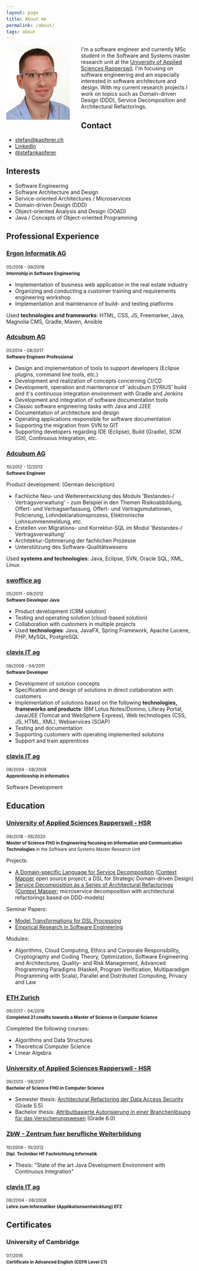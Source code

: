 ```yaml
---
layout: page
title: About me
permalink: /about/
tags: about
---
```


<p><img src="/media/ska.jpg" alt="Stefan Kapferer" style="float: left; margin: 0px 30px 10px 0px;" />
I'm a software engineer and currently MSc student in the Software and Systems master research unit at the 
<a href="https://www.hsr.ch/" target="_blank">University of Applied Sciences Rapperswil</a>. 
I'm focusing on software engineering and am especially interested in software architecture and design. 
With my current research projects I work on topics such as Domain-driven Design (DDD), Service Decomposition and 
Architectural Refactorings.
</p>

## Contact
 * [stefan@kapferer.ch](mailto:stefan@kapferer.ch)
 * [LinkedIn](https://www.linkedin.com/in/stefankapferer)
 * [@stefankapferer](https://twitter.com/stefankapferer)

## Interests
 * Software Engineering
 * Software Architecture and Design
 * Service-oriented Architectures / Microservices
 * Domain-driven Design (DDD)
 * Object-oriented Analysis and Design (OOAD)
 * Java / Concepts of Object-oriented Programming 

## Professional Experience
<div class="timeline">
  <div class="container timeline-left">
    <div class="content">
      <h3><a href="http://www.ergon.ch" target="_blank">Ergon Informatik AG</a></h3>
      <small>05/2018 - 09/2018<br>
      <strong>Internship in Software Engineering</strong></small>
      <p>
        <ul>
          <li>Implementation of business web application in the real estate industry</li>
          <li>Organizing and conducting a customer training and requirements engineering workshop</li>
          <li>Implementation and maintenance of build- and testing platforms</li>
        </ul>
      </p>
      <p>Used <strong>technologies and frameworks</strong>: HTML, CSS, JS, Freemarker, Java, Magnolia CMS, Gradle, Maven, Ansible</p>
    </div>
  </div>
  <div class="container timeline-right">
    <div class="content">
      <h3><a href="http://www.adcubum.com" target="_blank">Adcubum AG</a></h3>
      <small>01/2014 - 08/2017<br>
      <strong>Software Engineer Professional</strong></small>
      <p>
        <ul>
          <li>Design and implementation of tools to support developers (Eclipse plugins, command line tools, etc.)</li>
          <li>Development and realization of concepts concerning CI/CD</li>
          <li>Development, operation and maintenance of 'adcubum SYRIUS' build and it's continuous integration environment with Gradle and Jenkins</li>
          <li>Development and integration of software documentation tools</li>
          <li>Classic software engineering tasks with Java and J2EE</li>
          <li>Documentation of architecture and design</li>
          <li>Operating applications responsible for software documentation</li>
          <li>Supporting the migration from SVN to GIT</li>
          <li>Supporting developers regarding IDE (Eclipse), Build (Gradle), SCM (Git), Continuous Integration, etc.</li>
        </ul>
      </p>
    </div>
  </div>
  <div class="container timeline-left">
    <div class="content">
      <h3><a href="http://www.adcubum.com" target="_blank">Adcubum AG</a></h3>
      <small>10/2012 - 12/2013<br>
      <strong>Software Engineer</strong></small>
      <p>Product development: (German description)
        <ul>
          <li>Fachliche Neu- und Weiterentwicklung des Moduls 'Bestandes-/ Vertragsverwaltung' - zum Beispiel in den Themen Risikoabbildung, Offert- und Vertragserfassung, Offert- und Vertragsmutationen, Policierung, Lohndeklarationsprozess, Elektronische Lohnsummenmeldung, etc.</li>
          <li>Erstellen von Migrations- und Korrektur-SQL im Modul 'Bestandes-/ Vertragsverwaltung'</li>
          <li>Architektur-Optimierung der fachlichen Prozesse</li>
          <li>Unterstützung des Software-Qualitätswesens</li>
        </ul>
        <p>Used <strong>systems and technologies</strong>: Java, Eclipse, SVN, Oracle SQL, XML, Linux</p>
      </p>
    </div>
  </div>
  <div class="container timeline-right">
    <div class="content">
      <h3><a href="http://www.swoffice.ch" target="_blank">swoffice ag</a></h3>
      <small>05/2011 - 09/2012<br>
      <strong>Software Developer Java</strong></small>
      <p>
        <ul>
          <li>Product development (CRM solution)</li>
          <li>Testing and operating solution (cloud-based solution)</li>
          <li>Collaboration with customers in multiple projects</li>
          <li>Used <strong>technologies</strong>: Java, JavaFX, Spring Framework, Apache Lucene, PHP, MySQL, PostgreSQL</li>
        </ul>
      </p>
    </div>
  </div>
  <div class="container timeline-left">
    <div class="content">
      <h3><a href="http://www.clavisit.com" target="_blank">clavis IT ag</a></h3>
      <small>09/2008 - 04/2011<br>
      <strong>Software Developer</strong></small>
      <p>
        <ul>
          <li>Development of solution concepts</li>
          <li>Specification and design of solutions in direct collaboration with customers</li>
          <li>Implementation of solutions based on the following <strong>technologies, frameworks and products</strong>: IBM Lotus Notes/Domino, Liferay Portal, Java/JEE (Tomcat and WebSphere Express), Web technologies (CSS, JS, HTML, XML), Webservices (SOAP)</li>
          <li>Testing and documentation</li>
          <li>Supporting customers with operating implemented solutions</li>
          <li>Support and train apprentices</li>
        </ul>
      </p>
    </div>
  </div>
  <div class="container timeline-right">
    <div class="content">
      <h3><a href="http://www.clavisit.com" target="_blank">clavis IT ag</a></h3>
      <small>08/2004 - 08/2008<br>
      <strong>Apprenticeship in informatics</strong></small>
      <p>Software Development</p>
    </div>
  </div>
</div> 

## Education
<div class="timeline">
  <div class="container timeline-left">
    <div class="content">
      <h3><a href="http://www.hsr.ch" target="_blank">University of Applied Sciences Rapperswil - HSR</a></h3>
      <small>09/2018 - 06/2020<br>
      <strong>Master of Science FHO in Engineering focusing on Information and Communication Technologies</strong> in the Software and Systems Master Research Unit</small>
      <p>Projects:
        <ul>
          <li><a href="https://eprints.hsr.ch/722/" target="_blank">A Domain-specific Language for Service Decomposition</a>  (<a href="https://contextmapper.github.io" target="_blank">Context Mapper</a> open source project; a DSL for Strategic Domain-driven Design)</li>
          <li><a href="/2019/09/05/service-decomposition-as-a-series-of-architectural-refactorings/" target="_blank">Service Decomposition as a Series of Architectural Refactorings</a> (<a href="https://contextmapper.github.io" target="_blank">Context Mapper</a>; microservice decomposition with architectural refactorings based on DDD-models)</li>
        </ul>
        Seminar Papers:
        <ul>
          <li><a href="https://github.com/stefan-ka/papers-and-publications/raw/master/model-transformations-for-dsl-processing/HS18_SKapferer_Model-Transformations-for-DSL-Processing-Paper.pdf" target="_blank">Model Transformations for DSL Processing</a></li>
          <li><a href="https://github.com/stefan-ka/papers-and-publications/raw/master/empirical-research-in-software-engineering/FS19_SKapferer_Empirical-Research-in-Software-Engineering-Paper.pdf" target="_blank">Empirical Research in Software Engineering</a></li>
        </ul>
        Modules:
        <ul>
          <li>Algorithms, Cloud Computing, Ethics and Corporate Responsibility, Cryptography and Coding Theory, Optimization, Software Engineering and Architectures, Quality- and Risk Management, Advanced Programming Paradigms (Haskell, Program Verification, Multiparadigm Programming with Scala), Parallel and Distributed Computing, Privacy and Law</li>
        </ul>
      </p>
    </div>
  </div>
  <div class="container timeline-right">
    <div class="content">
      <h3><a href="http://www.ethz.ch" target="_blank">ETH Zurich</a></h3>
      <small>09/2017 - 04/2018<br>
      <strong>Completed 21 credits towards a Master of Science in Computer Science</strong></small>
      <p>
        Completed the following courses:
        <ul>
          <li>Algorithms and Data Structures</li>
          <li>Theoretical Computer Science</li>
          <li>Linear Algebra</li>
        </ul>
      </p>
    </div>
  </div>
  <div class="container timeline-left">
    <div class="content">
      <h3><a href="http://www.hsr.ch" target="_blank">University of Applied Sciences Rapperswil - HSR</a></h3>
      <small>09/2013 - 08/2017<br>
      <strong>Bachelor of Science FHO in Computer Science</strong></small>
      <p>
        <ul>
          <li>Semester thesis: <a href="https://eprints.hsr.ch/564/" target="_blank">Architectural Refactoring der Data Access Security</a> (Grade 5.5)</li>
          <li>Bachelor thesis: <a href="https://eprints.hsr.ch/602/" target="_blank">Attributbasierte Autorisierung in einer Branchenlösung für das Versicherungswesen</a> (Grade 6.0)</li>
        </ul>
      </p>
    </div>
  </div>
  <div class="container timeline-right">
    <div class="content">
      <h3><a href="http://www.zbw.ch" target="_blank">ZbW - Zentrum fuer berufliche Weiterbildung</a></h3>
      <small>10/2009 - 10/2012<br>
      <strong>Dipl. Techniker HF Fachrichtung Informatik</strong></small>
      <p>
        <ul>
          <li>Thesis: "State of the art Java Development Environment with Continuous Integration"</li>
        </ul>
      </p>
    </div>
  </div>
  <div class="container timeline-left">
    <div class="content">
      <h3><a href="http://www.clavisit.com" target="_blank">clavis IT ag</a></h3>
      <small>08/2004 - 08/2008<br>
      <strong>Lehre zum Informatiker (Applikationsentwicklung) EFZ</strong></small>
    </div>
  </div>
</div> 

## Certificates
<div class="timeline">
  <div class="container timeline-left">
    <div class="content">
      <h3>University of Cambridge</h3>
      <small>07/2016<br>
      <strong>Certificate in Advanced English (CEFR Level C1)</strong></small>
    </div>
  </div>
</div> 

